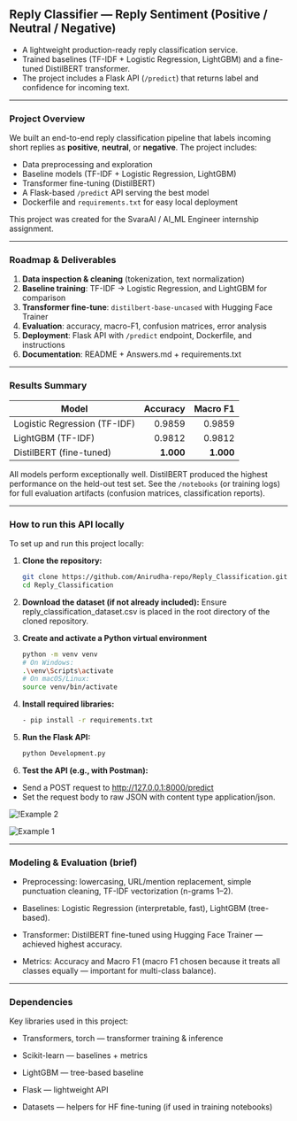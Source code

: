 ## Reply Classifier — Reply Sentiment (Positive / Neutral / Negative)

- A lightweight production-ready reply classification service.  
- Trained baselines (TF-IDF + Logistic Regression, LightGBM) and a fine-tuned DistilBERT transformer.
- The project includes a Flask API (`/predict`) that returns label and confidence for incoming text.

---

### Project Overview

We built an end-to-end reply classification pipeline that labels incoming short replies as **positive**, **neutral**, or **negative**. The project includes:

- Data preprocessing and exploration
- Baseline models (TF-IDF + Logistic Regression, LightGBM)
- Transformer fine-tuning (DistilBERT)
- A Flask-based `/predict` API serving the best model
- Dockerfile and `requirements.txt` for easy local deployment

This project was created for the SvaraAI / AI_ML Engineer internship assignment.

---

### Roadmap & Deliverables

1. **Data inspection & cleaning** (tokenization, text normalization)  
2. **Baseline training**: TF-IDF → Logistic Regression, and LightGBM for comparison  
3. **Transformer fine-tune**: `distilbert-base-uncased` with Hugging Face Trainer  
4. **Evaluation**: accuracy, macro-F1, confusion matrices, error analysis  
5. **Deployment**: Flask API with `/predict` endpoint, Dockerfile, and instructions  
6. **Documentation**: README + Answers.md + requirements.txt

---

### Results Summary

| Model                     | Accuracy | Macro F1 |
|---------------------------|----------:|---------:|
| Logistic Regression (TF-IDF) | 0.9859  | 0.9859  |
| LightGBM (TF-IDF)         | 0.9812  | 0.9812  |
| DistilBERT (fine-tuned)   | **1.000** | **1.000** |

All models perform exceptionally well. DistilBERT produced the highest performance on the held-out test set. See the `/notebooks` (or training logs) for full evaluation artifacts (confusion matrices, classification reports).

---

### How to run this API locally
To set up and run this project locally:

1. **Clone the repository:**
   ```bash
   git clone https://github.com/Anirudha-repo/Reply_Classification.git
   cd Reply_Classification

2. **Download the dataset (if not already included):**
 Ensure reply_classification_dataset.csv is placed in the root directory of the cloned repository.

3. **Create and activate a Python virtual environment**
   ```bash
   python -m venv venv
   # On Windows:
   .\venv\Scripts\activate
   # On macOS/Linux: 
   source venv/bin/activate

4. **Install required libraries:**
   ```bash
   - pip install -r requirements.txt

5. **Run the Flask API:**
   ```bash
   python Development.py

6. **Test the API (e.g., with Postman):**
- Send a POST request to http://127.0.0.1:8000/predict
- Set the request body to raw JSON with content type application/json.

 ![!Example 2](https://github.com/Anirudha-repo/Reply_Classification/blob/main/screenshots/Screenshot%202025-09-23%20173837.png)
  
 ![Example 1](https://github.com/Anirudha-repo/Reply_Classification/blob/main/screenshots/Screenshot%202025-09-23%20173816.png)
 
---

### Modeling & Evaluation (brief)

- Preprocessing: lowercasing, URL/mention replacement, simple punctuation cleaning, TF-IDF vectorization (n-grams 1–2).

- Baselines: Logistic Regression (interpretable, fast), LightGBM (tree-based).

- Transformer: DistilBERT fine-tuned using Hugging Face Trainer — achieved highest accuracy.

- Metrics: Accuracy and Macro F1 (macro F1 chosen because it treats all classes equally — important for multi-class balance).

---

### Dependencies

Key libraries used in this project:

- Transformers, torch — transformer training & inference

- Scikit-learn — baselines + metrics

- LightGBM — tree-based baseline

- Flask — lightweight API

- Datasets — helpers for HF fine-tuning (if used in training notebooks)
